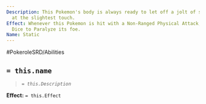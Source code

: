 ```yaml
---
Description: This Pokemon's body is always ready to let off a jolt of static electricity
  at the slightest touch.
Effect: Whenever this Pokemon is hit with a Non-Ranged Physical Attack, roll 3 Chance
  Dice to Paralyze its foe.
Name: Static
---
```


#PokeroleSRD/Abilities

## `= this.name`

> *`= this.Description`*

**Effect:** `= this.Effect`